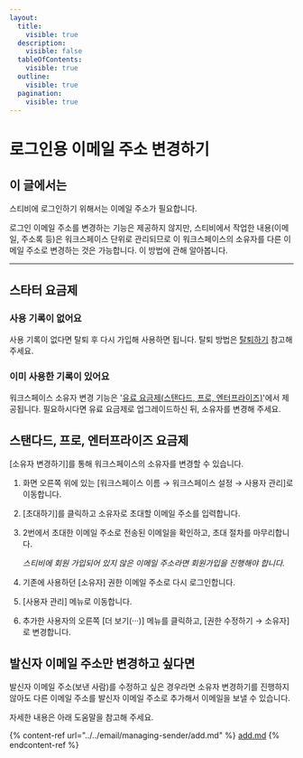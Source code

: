 ```yaml
---
layout:
  title:
    visible: true
  description:
    visible: false
  tableOfContents:
    visible: true
  outline:
    visible: true
  pagination:
    visible: true
---
```


# 로그인용 이메일 주소 변경하기

## 이 글에서는

스티비에 로그인하기 위해서는 이메일 주소가 필요합니다.

로그인 이메일 주소를 변경하는 기능은 제공하지 않지만, 스티비에서 작업한 내용(이메일, 주소록 등)은 워크스페이스 단위로 관리되므로 이 워크스페이스의 소유자를 다른 이메일 주소로 변경하는 것은 가능합니다. 이 방법에 관해 알아봅니다.

***

## 스타터 요금제

### **사용 기록이 없어요**

사용 기록이 없다면 탈퇴 후 다시 가입해 사용하면 됩니다. 탈퇴 방법은 [탈퇴하기](withdrawal.md) 참고해 주세요.



### **이미 사용한 기록이 있어요**

워크스페이스 소유자 변경 기능은 '[유료 요금제(스탠다드, 프로, 엔터프라이즈)](../../pricing/understanding/type.md)'에서 제공됩니다. 필요하시다면 유료 요금제로 업그레이드하신 뒤, 소유자를 변경해 주세요.



## 스탠다드, 프로, 엔터프라이즈 요금제

\[소유자 변경하기]를 통해 워크스페이스의 소유자를 변경할 수 있습니다.

1. 화면 오른쪽 위에 있는 \[워크스페이스 이름 → 워크스페이스 설정 → 사용자 관리]로 이동합니다.
2. \[초대하기]를 클릭하고 소유자로 초대할 이메일 주소를 입력합니다.
3.  2번에서 초대한 이메일 주소로 전송된 이메일을 확인하고, 초대 절차를 마무리합니다.

    _스티비에 회원 가입되어 있지 않은 이메일 주소라면 회원가입을 진행해야 합니다._
4. 기존에 사용하던 \[소유자] 권한 이메일 주소로 다시 로그인합니다.
5. \[사용자 관리] 메뉴로 이동합니다.
6. 추가한 사용자의 오른쪽 \[더 보기(···)] 메뉴를 클릭하고, \[권한 수정하기 → 소유자]로 변경합니다.



## 발신자 이메일 주소만 변경하고 싶다면

발신자 이메일 주소(보낸 사람)를 수정하고 싶은 경우라면 소유자 변경하기를 진행하지 않아도 다른 이메일 주소를 발신자 이메일 주소로 추가해서 이메일을 보낼 수 있습니다.

자세한 내용은 아래 도움말을 참고해 주세요.

{% content-ref url="../../email/managing-sender/add.md" %}
[add.md](../../email/managing-sender/add.md)
{% endcontent-ref %}
